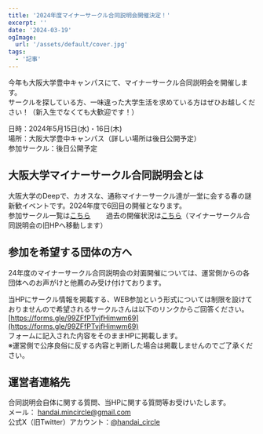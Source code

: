 ```yaml
---
title: '2024年度マイナーサークル合同説明会開催決定！'
excerpt: ''
date: '2024-03-19'
ogImage:
  url: '/assets/default/cover.jpg'
tags:
  - '記事'
---
```


今年も大阪大学豊中キャンパスにて、マイナーサークル合同説明会を開催します。  
サークルを探している方、一味違った大学生活を求めている方はぜひお越しください！（新入生でなくても大歓迎です！）  


日時：2024年5月15日(水)・16日(木)  
場所：大阪大学豊中キャンパス（詳しい場所は後日公開予定）  
参加サークル：後日公開予定  

## 大阪大学マイナーサークル合同説明会とは
大阪大学のDeepで、カオスな、通称マイナーサークル達が一堂に会する春の謎新歓イベントです。2024年度で6回目の開催となります。  
参加サークル一覧は[こちら](/posts/attend-circles-2024)　　
過去の開催状況は[こちら](https://w.atwiki.jp/handai_mincircle/pages/28.html)（マイナーサークル合同説明会の旧HPへ移動します）  

## 参加を希望する団体の方へ
24年度のマイナーサークル合同説明会の対面開催については、運営側からの各団体へのお声がけと他薦のみ受け付けております。  
  
当HPにサークル情報を掲載する、WEB参加という形式については制限を設けておりませんので希望されるサークルさんは以下のリンクからご回答ください。  
[https://forms.gle/99ZFfPTvjfHimwm69](https://forms.gle/99ZFfPTvjfHimwm69)	
フォームに記入された内容をそのままHPに掲載します。  
※運営側で公序良俗に反する内容と判断した場合は掲載しませんのでご了承ください。  


## 運営者連絡先
合同説明会自体に関する質問、当HPに関する質問等お受けいたします。  
メール： handai.mincircle@gmail.com  
公式X（旧Twitter）アカウント：[@handai_circle](https://twitter.com/handai_circle)